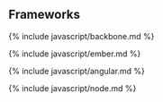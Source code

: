 ## Frameworks

{% include javascript/backbone.md %}

{% include javascript/ember.md %}

{% include javascript/angular.md %}

{% include javascript/node.md %}